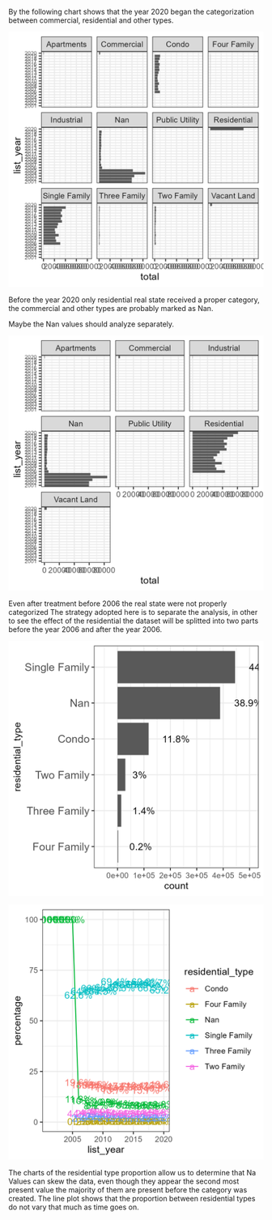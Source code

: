 By the following chart shows that the year 2020 began the categorization between
commercial, residential and other types.

![Types of properties along the years](property_type_changes_through_the_years.png)

Before the year 2020 only residential real state received a proper category, the commercial and
other types are probably marked as Nan.

Maybe the Nan values should analyze separately.

![Types of properties along the years after treatment](property_type_changes_through_the_years_after_treatment.png)

Even after treatment before 2006 the real state were not properly categorized
The strategy adopted here is to separate the analysis, in other to see the effect
of the residential the dataset will be splitted into two parts before the year 2006
and after the year 2006.

![Proprortion of the real state residential type](residential_types.png)

![Proprortion of the real state residential type through years](residential_type_proportions_through_years.png)

The charts of the residential type proportion allow us to determine that Na Values 
can skew the data, even though they appear the second most present value the majority
of them are present before the category was created.
The line plot shows that the proportion between residential types do not vary that much
as time goes on.